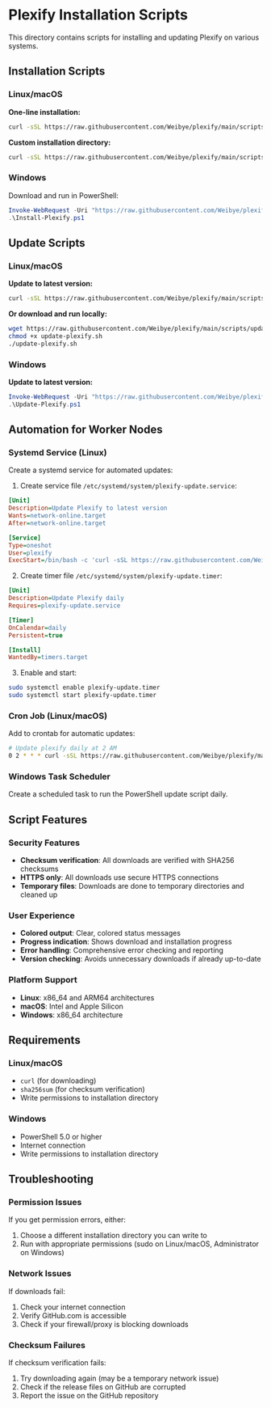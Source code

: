 # Plexify Installation Scripts

This directory contains scripts for installing and updating Plexify on various systems.

## Installation Scripts

### Linux/macOS

**One-line installation:**
```bash
curl -sSL https://raw.githubusercontent.com/Weibye/plexify/main/scripts/install-plexify.sh | bash
```

**Custom installation directory:**
```bash
curl -sSL https://raw.githubusercontent.com/Weibye/plexify/main/scripts/install-plexify.sh | INSTALL_DIR=~/.local/bin bash
```

### Windows

Download and run in PowerShell:
```powershell
Invoke-WebRequest -Uri "https://raw.githubusercontent.com/Weibye/plexify/main/scripts/Update-Plexify.ps1" -OutFile "Install-Plexify.ps1"
.\Install-Plexify.ps1
```

## Update Scripts

### Linux/macOS

**Update to latest version:**
```bash
curl -sSL https://raw.githubusercontent.com/Weibye/plexify/main/scripts/update-plexify.sh | bash
```

**Or download and run locally:**
```bash
wget https://raw.githubusercontent.com/Weibye/plexify/main/scripts/update-plexify.sh
chmod +x update-plexify.sh
./update-plexify.sh
```

### Windows

**Update to latest version:**
```powershell
Invoke-WebRequest -Uri "https://raw.githubusercontent.com/Weibye/plexify/main/scripts/Update-Plexify.ps1" -OutFile "Update-Plexify.ps1"
.\Update-Plexify.ps1
```

## Automation for Worker Nodes

### Systemd Service (Linux)

Create a systemd service for automated updates:

1. Create service file `/etc/systemd/system/plexify-update.service`:
```ini
[Unit]
Description=Update Plexify to latest version
Wants=network-online.target
After=network-online.target

[Service]
Type=oneshot
User=plexify
ExecStart=/bin/bash -c 'curl -sSL https://raw.githubusercontent.com/Weibye/plexify/main/scripts/update-plexify.sh | bash'
```

2. Create timer file `/etc/systemd/system/plexify-update.timer`:
```ini
[Unit]
Description=Update Plexify daily
Requires=plexify-update.service

[Timer]
OnCalendar=daily
Persistent=true

[Install]
WantedBy=timers.target
```

3. Enable and start:
```bash
sudo systemctl enable plexify-update.timer
sudo systemctl start plexify-update.timer
```

### Cron Job (Linux/macOS)

Add to crontab for automatic updates:
```bash
# Update plexify daily at 2 AM
0 2 * * * curl -sSL https://raw.githubusercontent.com/Weibye/plexify/main/scripts/update-plexify.sh | bash >/dev/null 2>&1
```

### Windows Task Scheduler

Create a scheduled task to run the PowerShell update script daily.

## Script Features

### Security Features
- **Checksum verification**: All downloads are verified with SHA256 checksums
- **HTTPS only**: All downloads use secure HTTPS connections
- **Temporary files**: Downloads are done to temporary directories and cleaned up

### User Experience
- **Colored output**: Clear, colored status messages
- **Progress indication**: Shows download and installation progress
- **Error handling**: Comprehensive error checking and reporting
- **Version checking**: Avoids unnecessary downloads if already up-to-date

### Platform Support
- **Linux**: x86_64 and ARM64 architectures
- **macOS**: Intel and Apple Silicon
- **Windows**: x86_64 architecture

## Requirements

### Linux/macOS
- `curl` (for downloading)
- `sha256sum` (for checksum verification)
- Write permissions to installation directory

### Windows
- PowerShell 5.0 or higher
- Internet connection
- Write permissions to installation directory

## Troubleshooting

### Permission Issues
If you get permission errors, either:
1. Choose a different installation directory you can write to
2. Run with appropriate permissions (sudo on Linux/macOS, Administrator on Windows)

### Network Issues
If downloads fail:
1. Check your internet connection
2. Verify GitHub.com is accessible
3. Check if your firewall/proxy is blocking downloads

### Checksum Failures
If checksum verification fails:
1. Try downloading again (may be a temporary network issue)
2. Check if the release files on GitHub are corrupted
3. Report the issue on the GitHub repository